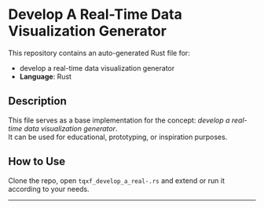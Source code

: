 # Develop A Real-Time Data Visualization Generator

This repository contains an auto-generated Rust file for:

- develop a real-time data visualization generator
- **Language**: Rust

## Description

This file serves as a base implementation for the concept: *develop a real-time data visualization generator*.  
It can be used for educational, prototyping, or inspiration purposes.

## How to Use

Clone the repo, open `tqxf_develop_a_real-.rs` and extend or run it according to your needs.

---


